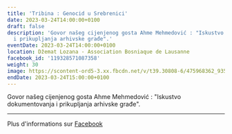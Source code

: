 ```yaml
---
title: 'Tribina : Genocid u Srebrenici'
date: 2023-03-24T14:00:00+0100
draft: false
description: 'Govor našeg cijenjenog gosta Ahme Mehmedović : "Iskustvo dokumentovanja
  i prikupljanja arhivske građe".'
eventDate: 2023-03-24T14:00:00+0100
location: Džemat Lozana - Association Bosniaque de Lausanne
facebook_id: '119328571087358'
weight: 30
image: https://scontent-ord5-3.xx.fbcdn.net/v/t39.30808-6/475968362_935496025377664_1254503329331924344_n.jpg?_nc_cat=109&ccb=1-7&_nc_sid=9e60e4&_nc_ohc=3D6KXq8bJ9oQ7kNvwGTClvy&_nc_oc=AdmzQdLf1r0yRM19tuADr3j8nWSDBuGcwosZB_me0bXBYIpPZVsbvlEwkelWSfzlv0s&_nc_zt=23&_nc_ht=scontent-ord5-3.xx&edm=ABTKTjYEAAAA&_nc_gid=hN8ZkZfEBs-gzYJcMmv8Sw&oh=00_AfSEk5YZnhF3YoYCWSPhydMh9SkieIpbfhHyCUu2QAfOOg&oe=687794C7
endDate: 2023-03-24T15:00:00+0100
---
```


Govor našeg cijenjenog gosta Ahme Mehmedović : "Iskustvo dokumentovanja i prikupljanja arhivske građe".

---

Plus d'informations sur [Facebook](https://facebook.com/events/119328571087358)